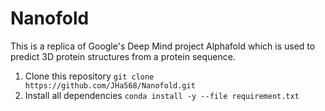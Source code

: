 # Nanofold
This is a replica of Google's Deep Mind project Alphafold which is used to predict 3D protein structures from a protein sequence.

1. Clone this repository `git clone https://github.com/JHa568/Nanofold.git`
2. Install all dependencies `conda install -y --file requirement.txt`

